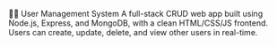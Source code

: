 🧑‍💼 User Management System
A full-stack CRUD web app built using Node.js, Express, and MongoDB, with a clean HTML/CSS/JS frontend. Users can create, update, delete, and view other users in real-time.

